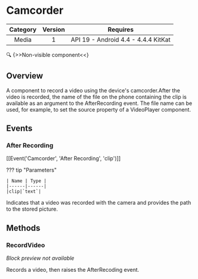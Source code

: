 # Camcorder

| Category | Version | Requires |
|:--------:|:-------:|:--------:|
|Media|1|API 19 - Android 4.4 - 4.4.4 KitKat|

:mag: {>>Non-visible component<<}

## Overview

A component to record a video using the device's camcorder.After the video is recorded, the name of the file on the phone containing the clip is available as an argument to the AfterRecording event. The file name can be used, for example, to set the source property of a VideoPlayer component.

## Events

### After Recording

[[Event('Camcorder', 'After Recording', 'clip')]]

??? tip "Parameters"

    | Name | Type |
    |------|------|
    |clip|`text`|


Indicates that a video was recorded with the camera and provides the path to   the stored picture.

## Methods

### RecordVideo

_Block preview not available_

Records a video, then raises the AfterRecoding event.